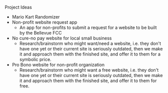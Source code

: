 Project Ideas

- Mario Kart Randomizer
- Non-profit website request app
  - An app for non-profits to submit a request for a website to be built by the Bellevue FCC
- No cure-no pay website for local small business
  - Research/brainstorm who might want/need a website, i.e. they don't have one yet or their current site is seriously outdated, then we make it and approach them with the finished site, and offer it to them for a symbolic price.
- Pro Bono website for non-profit organization
  - Research/brainstorm who might want a free website, i.e. they don't have one yet or their current site is seriously outdated, then we make it and approach them with the finished site, and offer it to them for free.
